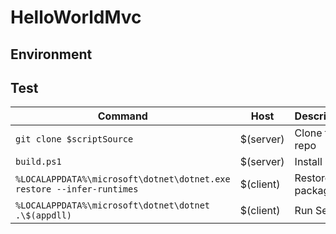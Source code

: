 # HelloWorldMvc

## Environment
<env value='
{
"scriptSource": "https://github.com/aspnet/Performance.git" 
"appDll": "HelloWorldMvc.dll"
"basepath" : "c:\$(testid)"
}
'/>

## Test

| Command     | Host      |Description|
|-------------|-----------|-----------|
| `git clone $scriptSource` | $(server) | Clone the repo | 
| `build.ps1` <config cwd="$(basepath)\Performance"/>| $(server) | Install CLI |
| `%LOCALAPPDATA%\microsoft\dotnet\dotnet.exe restore --infer-runtimes` <config cwd="$(basepath)\Performance\testapp\HelloWorldMvc"/> | $(client) | Restore packages |
| `%LOCALAPPDATA%\microsoft\dotnet\dotnet .\$(appdll)` <config cwd="$(basepath)\Performance\testapp\HelloWorldMvc\bin\release\netcoreapp1.0\publish"/> | $(client) | Run Server |


